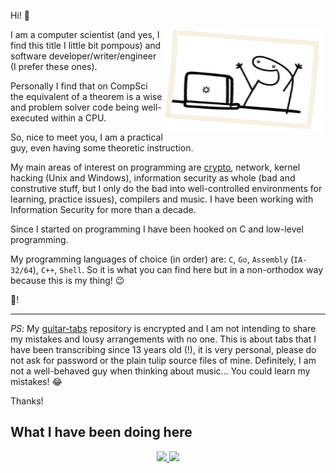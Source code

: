 Hi! :wave:

<img align="right" width="260" height="167" src="a-day-in-a-life.gif" title="A day in the life...">

I am a computer scientist (and yes, I find this title I little bit pompous) and software developer/writer/engineer
(I prefer these ones).

Personally I find that on CompSci the equivalent of a theorem is a wise and problem solver code being well-executed within
a CPU.

So, nice to meet you, I am a practical guy, even having some theoretic instruction.

My main areas of interest on programming are [crypto](https://www.cryptoisnotcryptocurrency.com), network, kernel hacking (Unix and Windows), information security as whole
(bad and construtive stuff, but I only do the bad into well-controlled environments for learning, practice issues),
compilers and music. I have been working with Information Security for more than a decade.

Since I started on programming I have been hooked on C and low-level programming.

My programming languages of choice (in order) are: ``C``, ``Go``, ``Assembly`` (``IA-32/64``), ``C++``, ``Shell``. So it is
what you can find here but in a non-orthodox way because this is my thing! :wink:

:vulcan_salute:!

---

*PS*: My [guitar-tabs](https://github.com/rafael-santiago/guitar-tabs) repository is encrypted and
I am not intending to share my mistakes and lousy arrangements with no one. This is about tabs
that I have been transcribing since 13 years old (!), it is very personal, please do not ask for
password or the plain tulip source files of mine. Definitely, I am not a well-behaved guy when
thinking about music... You could learn my mistakes! :joy:

Thanks!

## What I have been doing here

<div align="center">
  <a href="https://github.com/rafael-santiago">
  <img height="180em" src="https://github-readme-stats.vercel.app/api?username=rafael-santiago&show_icons=true&include_all_commits=true&count_private=true"/>
  <img height="180em" src="https://github-readme-stats.vercel.app/api/top-langs/?username=rafael-santiago&layout=compact&langs_count=7"/>
</div>
